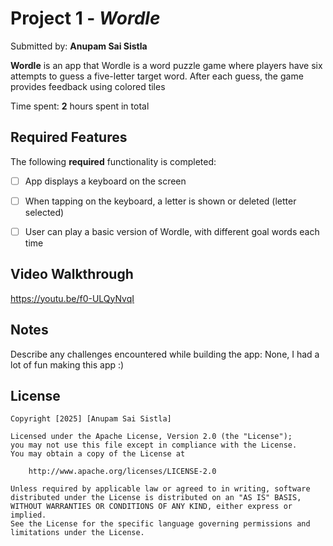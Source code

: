 # Project 1 - *Wordle*

Submitted by: **Anupam Sai Sistla**

**Wordle** is an app that Wordle is a word puzzle game where players have six attempts to guess a five-letter target word. After each guess, the game provides feedback using colored tiles 

Time spent: **2** hours spent in total

## Required Features

The following **required** functionality is completed:

- [ ] App displays a keyboard on the screen
- [ ] When tapping on the keyboard, a letter is shown or deleted (letter selected)
- [ ] User can play a basic version of Wordle, with different goal words each time


## Video Walkthrough
https://youtu.be/f0-ULQyNvqI


## Notes

Describe any challenges encountered while building the app:
None, I had a lot of fun making this app :)

## License

    Copyright [2025] [Anupam Sai Sistla]

    Licensed under the Apache License, Version 2.0 (the "License");
    you may not use this file except in compliance with the License.
    You may obtain a copy of the License at

        http://www.apache.org/licenses/LICENSE-2.0

    Unless required by applicable law or agreed to in writing, software
    distributed under the License is distributed on an "AS IS" BASIS,
    WITHOUT WARRANTIES OR CONDITIONS OF ANY KIND, either express or implied.
    See the License for the specific language governing permissions and
    limitations under the License.
